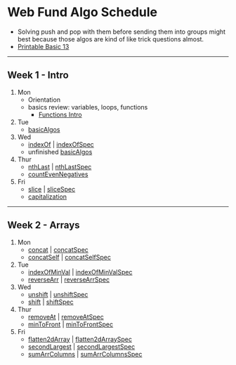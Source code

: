 # Web Fund Algo Schedule

- Solving push and pop with them before sending them into groups might best because those algos are kind of like trick questions almost.
- [Printable Basic 13](https://docs.google.com/document/d/1Vw-8ZzZy_kfkcK-6MUkXJNfNQ7qX9_nkxnIBNoVNdbM/edit#heading=h.wr6t3eu5n64f)

---

## Week 1 - Intro

1. Mon
   - Orientation
   - basics review: variables, loops, functions
     - [Functions Intro](../functions-intro.md)
2. Tue
   - [basicAlgos](../basicAlgos.js)
3. Wed
   - [indexOf](../recreated_methods/Array/indexOf.js) | [indexOfSpec](../spec/recreated_methods/Array/indexOfSpec.js)
   - unfinished [basicAlgos](../basicAlgos.js)
4. Thur
   - [nthLast](../arrays/nthLast.js) | [nthLastSpec](../spec/arrays/nthLastSpec.js)
   - [countEvenNegatives](../arrays/countEvenNegatives.js)
5. Fri
   - [slice](../recreated_methods/Array/slice.js) | [sliceSpec](../spec/recreated_methods/Array/sliceSpec.js)
   - [capitalization](../strings/capitalization.js)

---

## Week 2 - Arrays

1. Mon
   - [concat](../recreated_methods/Array/concat.js) | [concatSpec](../spec/recreated_methods/Array/concatSpec.js)
   - [concatSelf](../arrays/concatSelf.js) | [concatSelfSpec](../spec/arrays/concatSelfSpec.js)
2. Tue
   - [indexOfMinVal](../arrays/indexOfMinVal.js) | [indexOfMinValSpec](../spec/arrays/indexOfMinValSpec.js)
   - [reverseArr](../arrays/reverseArr.js) | [reverseArrSpec](../spec/arrays/reverseArrSpec.js)
3. Wed
   - [unshift](../recreated_methods/Array/unshift.js) | [unshiftSpec](../spec/recreated_methods/Array/unshiftSpec.js)
   - [shift](../recreated_methods/Array/shift.js) | [shiftSpec](../spec/recreated_methods/Array/shiftSpec.js)
4. Thur
   - [removeAt](../arrays/removeAt.js) | [removeAtSpec](../spec/arrays/removeAtSpec.js)
   - [minToFront](../arrays/minToFront.js) | [minToFrontSpec](../spec/arrays/minToFrontSpec.js)
5. Fri
   - [flatten2dArray](../arrays/flatten2dArray.js) | [flatten2dArraySpec](../spec/arrays/flatten2dArraySpec.js)
   - [secondLargest](../arrays/secondLargest.js) | [secondLargestSpec](../spec/arrays/secondLargestSpec.js)
   - [sumArrColumns](../arrays/sumArrColumns.js) | [sumArrColumnsSpec](../spec/arrays/sumArrColumnsSpec.js)
